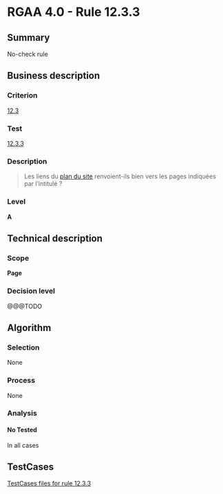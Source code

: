 # RGAA 4.0 - Rule 12.3.3

## Summary
No-check rule


## Business description

### Criterion
[12.3](https://www.numerique.gouv.fr/publications/rgaa-accessibilite/methode/criteres/#crit-12-3)

### Test
[12.3.3](https://www.numerique.gouv.fr/publications/rgaa-accessibilite/methode/criteres/#test-12-3-3)

### Description
> Les liens du [plan du site](https://www.numerique.gouv.fr/publications/rgaa-accessibilite/methode/glossaire/#page-plan-du-site) renvoient-ils bien vers les pages indiquées par l’intitulé ?

### Level
**A**


## Technical description

### Scope
**Page**

### Decision level
@@@TODO


## Algorithm

### Selection
None

### Process
None

### Analysis

#### No Tested
In all cases


##  TestCases

[TestCases files for rule 12.3.3](https://gitlab.com/asqatasun/Asqatasun/-/tree/v5/rules/rules-rgaa4.0/src/test/resources/testcases/rgaa40//Rgaa40Rule120303/)


